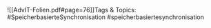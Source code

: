 
![[AdvIT-Folien.pdf#page=76]]Tags & Topics:
   #SpeicherbasierteSynchronisation
   #speicherbasiertesynchronisation